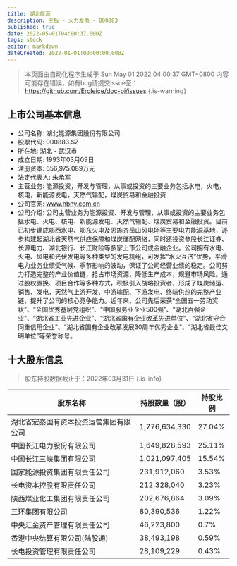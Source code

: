 ```yaml
---
title: 湖北能源
description: 主板 - 火力发电 - 000883
published: true
date: 2022-05-01T04:00:37.000Z
tags: stock
editor: markdown
dateCreated: 2022-01-01T00:00:00.000Z
---
```


> 本页面由自动化程序生成于 Sun May 01 2022 04:00:37 GMT+0800
> 内容可能存在错误，如有bug请提交issue至：https://github.com/Eroleice/doc-pi/issues
{.is-warning}

## 上市公司基本信息
- 公司名称: 湖北能源集团股份有限公司
- 股票代码: 000883.SZ
- 所在地: 湖北 - 武汉市
- 成立日期: 1993年03月09日
- 注册资本: 656,975.089万元
- 法定代表人: 朱承军
- 主营业务: 能源投资，开发与管理，从事或投资的主要业务包括水电，火电，核电，新能源发电，天然气输配，煤炭贸易和金融投资
- 公司官网: www.hbny.com.cn
- 公司介绍: 公司主营业务为能源投资、开发与管理，从事或投资的主要业务包括水电、火电、核电、新能源发电、天然气输配、煤炭贸易和金融投资。目前已初步建成鄂西水电、鄂东火电及恩施齐岳山风电场等主要电力能源基地，逐步构建起湖北省天然气供应保障和煤炭储配网络，同时还投资参股长江证券、长源电力、湖北银行、长江财险等多家上市公司或金融企业。公司拥有水电、火电、风电和光伏发电等多种类型的发电机组，可发挥“水火互济”优势，平滑电力业务业绩受气候、季节影响的波动，保证了公司经营业绩的稳定。公司努力打造完整的产业价值链，抢占市场资源，降低生产成本，规避市场风险。通过股权置换、项目合作等多种方式，积极引入战略投资者，形成了煤炭储运、销售、发电，天然气上游开发、中游输配、下游发电、终端供热的完整产业链，提升了公司的核心竞争能力。近年来，公司先后荣获“全国五一劳动奖状”、“全国优秀基层党组织”、“中国服务业企业500强”、“湖北百强企业”、“湖北省工业先进企业”、“湖北省国有企业改革先进单位”、“湖北省守合同重信用企业”、“湖北省国有企业改革发展30周年优秀企业”、“湖北省最佳文明单位”等荣誉称号。


## 十大股东信息
> 股东持股数据截止于：2022年03月31日
{.is-info}

| 股东名称 | 持股数量（股） | 持股比例 |
| --- | --- | --- |
| 湖北省宏泰国有资本投资运营集团有限公司 | 1,776,634,330 | 27.04% |
| 中国长江电力股份有限公司 | 1,649,828,593 | 25.11% |
| 中国长江三峡集团有限公司 | 1,021,097,405 | 15.54% |
| 国家能源投资集团有限责任公司 | 231,912,060 | 3.53% |
| 长电资本控股有限责任公司 | 212,328,040 | 3.23% |
| 陕西煤业化工集团有限责任公司 | 202,676,864 | 3.09% |
| 三环集团有限公司 | 80,390,536 | 1.22% |
| 中央汇金资产管理有限责任公司 | 46,223,800 | 0.7% |
| 香港中央结算有限公司(陆股通) | 38,493,198 | 0.59% |
| 长电投资管理有限责任公司 | 28,109,229 | 0.43% |




